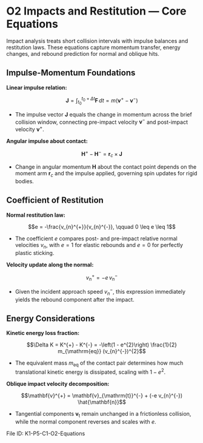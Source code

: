 # O2 Impacts and Restitution — Core Equations

Impact analysis treats short collision intervals with impulse balances and restitution laws. These equations capture momentum transfer, energy changes, and rebound prediction for normal and oblique hits.

## Impulse-Momentum Foundations
**Linear impulse relation:**

$$\mathbf{J} = \int_{t_{0}}^{t_{0}+\Delta t} \mathbf{F}\, dt = m (\mathbf{v}^{+} - \mathbf{v}^{-})$$

- The impulse vector $\mathbf{J}$ equals the change in momentum across the brief collision window, connecting pre-impact velocity $\mathbf{v}^{-}$ and post-impact velocity $\mathbf{v}^{+}$.

**Angular impulse about contact:**

$$\mathbf{H}^{+} - \mathbf{H}^{-} = \mathbf{r}_{c} \times \mathbf{J}$$

- Change in angular momentum $\mathbf{H}$ about the contact point depends on the moment arm $\mathbf{r}_{c}$ and the impulse applied, governing spin updates for rigid bodies.

## Coefficient of Restitution
**Normal restitution law:**

$$e = -\frac{v_{n}^{+}}{v_{n}^{-}}, \qquad 0 \leq e \leq 1$$

- The coefficient $e$ compares post- and pre-impact relative normal velocities $v_{n}$, with $e=1$ for elastic rebounds and $e=0$ for perfectly plastic sticking.

**Velocity update along the normal:**

$$v_{n}^{+} = -e\, v_{n}^{-}$$

- Given the incident approach speed $v_{n}^{-}$, this expression immediately yields the rebound component after the impact.

## Energy Considerations
**Kinetic energy loss fraction:**

$$\Delta K = K^{+} - K^{-} = -\left(1 - e^{2}\right) \frac{1}{2} m_{\mathrm{eq}} (v_{n}^{-})^{2}$$

- The equivalent mass $m_{\mathrm{eq}}$ of the contact pair determines how much translational kinetic energy is dissipated, scaling with $1-e^{2}$.

**Oblique impact velocity decomposition:**

$$\mathbf{v}^{+} = \mathbf{v}_{\mathrm{t}}^{-} + (-e v_{n}^{-}) \hat{\mathbf{n}}$$

- Tangential components $\mathbf{v}_{\mathrm{t}}$ remain unchanged in a frictionless collision, while the normal component reverses and scales with $e$.

File ID: K1-P5-C1-O2-Equations

